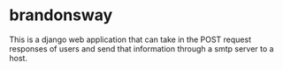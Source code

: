 # brandonsway
This is a django web application that can take in the POST request responses of users and send that information through a smtp server to a host.
